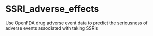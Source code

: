 # SSRI_adverse_effects
Use OpenFDA drug adverse event data to predict the seriousness of adverse events associated with taking SSRIs
